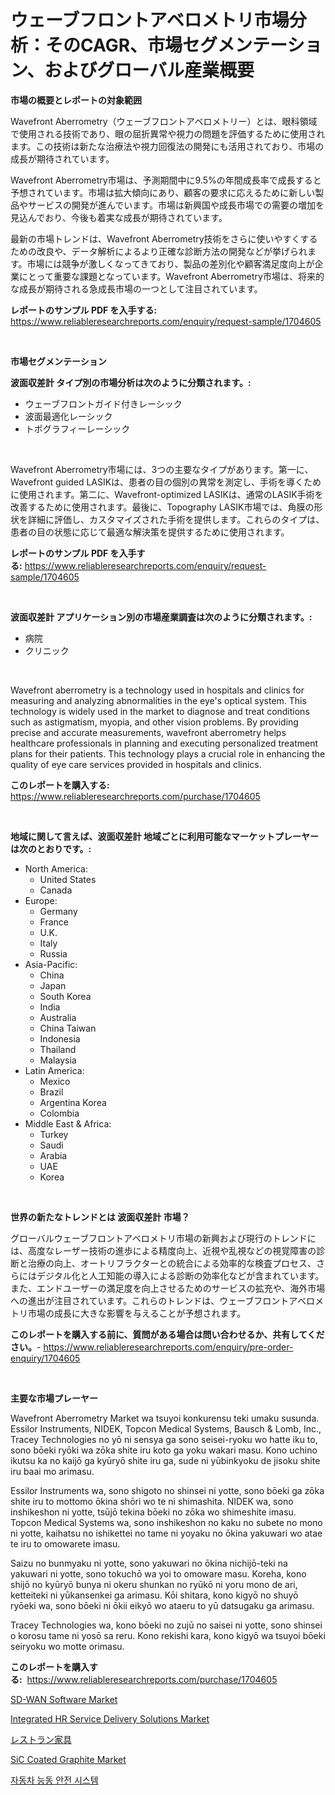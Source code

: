 <p><h1>ウェーブフロントアベロメトリ市場分析：そのCAGR、市場セグメンテーション、およびグローバル産業概要</h1></p><p><strong>市場の概要とレポートの対象範囲</strong></p>
<p><p>Wavefront Aberrometry（ウェーブフロントアベロメトリー）とは、眼科領域で使用される技術であり、眼の屈折異常や視力の問題を評価するために使用されます。この技術は新たな治療法や視力回復法の開発にも活用されており、市場の成長が期待されています。</p><p>Wavefront Aberrometry市場は、予測期間中に9.5%の年間成長率で成長すると予想されています。市場は拡大傾向にあり、顧客の要求に応えるために新しい製品やサービスの開発が進んでいます。市場は新興国や成長市場での需要の増加を見込んでおり、今後も着実な成長が期待されています。</p><p>最新の市場トレンドは、Wavefront Aberrometry技術をさらに使いやすくするための改良や、データ解析によるより正確な診断方法の開発などが挙げられます。市場には競争が激しくなってきており、製品の差別化や顧客満足度向上が企業にとって重要な課題となっています。Wavefront Aberrometry市場は、将来的な成長が期待される急成長市場の一つとして注目されています。</p></p>
<p><strong>レポートのサンプル PDF を入手する:</strong> <a href="https://www.reliableresearchreports.com/enquiry/request-sample/1704605">https://www.reliableresearchreports.com/enquiry/request-sample/1704605</a></p>
<p>&nbsp;</p>
<p><strong>市場セグメンテーション</strong></p>
<p><strong>波面収差計 タイプ別の市場分析は次のように分類されます。:</strong></p>
<p><ul><li>ウェーブフロントガイド付きレーシック</li><li>波面最適化レーシック</li><li>トポグラフィーレーシック</li></ul></p>
<p>&nbsp;</p>
<p><p>Wavefront Aberrometry市場には、3つの主要なタイプがあります。第一に、Wavefront guided LASIKは、患者の目の個別の異常を測定し、手術を導くために使用されます。第二に、Wavefront-optimized LASIKは、通常のLASIK手術を改善するために使用されます。最後に、Topography LASIK市場では、角膜の形状を詳細に評価し、カスタマイズされた手術を提供します。これらのタイプは、患者の目の状態に応じて最適な解決策を提供するために使用されます。</p></p>
<p><strong>レポートのサンプル PDF を入手する:</strong>&nbsp;<a href="https://www.reliableresearchreports.com/enquiry/request-sample/1704605">https://www.reliableresearchreports.com/enquiry/request-sample/1704605</a></p>
<p>&nbsp;</p>
<p><strong> 波面収差計 アプリケーション別の市場産業調査は次のように分類されます。:</strong></p>
<p><ul><li>病院</li><li>クリニック</li></ul></p>
<p>&nbsp;</p>
<p><p>Wavefront aberrometry is a technology used in hospitals and clinics for measuring and analyzing abnormalities in the eye's optical system. This technology is widely used in the market to diagnose and treat conditions such as astigmatism, myopia, and other vision problems. By providing precise and accurate measurements, wavefront aberrometry helps healthcare professionals in planning and executing personalized treatment plans for their patients. This technology plays a crucial role in enhancing the quality of eye care services provided in hospitals and clinics.</p></p>
<p><strong>このレポートを購入する:</strong>&nbsp; <a href="https://www.reliableresearchreports.com/purchase/1704605">https://www.reliableresearchreports.com/purchase/1704605</a></p>
<p>&nbsp;</p>
<p><strong>地域に関して言えば、波面収差計 地域ごとに利用可能なマーケットプレーヤーは次のとおりです。:</strong></p>
<p><ul>
    <li>
        North America:
        <ul>
            <li>United States</li>
            <li>Canada</li>
        </ul>
    </li>
    <li>
        Europe:
        <ul>
            <li>Germany</li>
            <li>France</li>
            <li>U.K.</li>
            <li>Italy</li>
            <li>Russia</li>
        </ul>
    </li>
    <li>
        Asia-Pacific:
        <ul>
            <li>China</li>
            <li>Japan</li>
            <li>South Korea</li>
            <li>India</li>
            <li>Australia</li>
            <li>China Taiwan</li>
            <li>Indonesia</li>
            <li>Thailand</li>
            <li>Malaysia</li>
        </ul>
    </li>
    <li>
        Latin America:
        <ul>
            <li>Mexico</li>
            <li>Brazil</li>
            <li>Argentina Korea</li>
            <li>Colombia</li>
        </ul>
    </li>
    <li>
        Middle East & Africa:
        <ul>
            <li>Turkey</li>
            <li>Saudi</li>
            <li>Arabia</li>
            <li>UAE</li>
            <li>Korea</li>
        </ul>
    </li>
    </ul></p>
<p>&nbsp;</p>
<p><strong>世界の新たなトレンドとは 波面収差計 市場？</strong></p>
<p><p>グローバルウェーブフロントアベロメトリ市場の新興および現行のトレンドには、高度なレーザー技術の進歩による精度向上、近視や乱視などの視覚障害の診断と治療の向上、オートリフラクターとの統合による効率的な検査プロセス、さらにはデジタル化と人工知能の導入による診断の効率化などが含まれています。また、エンドユーザーの満足度を向上させるためのサービスの拡充や、海外市場への進出が注目されています。これらのトレンドは、ウェーブフロントアベロメトリ市場の成長に大きな影響を与えることが予想されます。</p></p>
<p><strong>このレポートを購入する前に、質問がある場合は問い合わせるか、共有してください。</strong>- <a href="https://www.reliableresearchreports.com/enquiry/pre-order-enquiry/1704605">https://www.reliableresearchreports.com/enquiry/pre-order-enquiry/1704605</a></p>
<p>&nbsp;</p>
<p><strong>主要な市場プレーヤー</strong></p>
<p><p>Wavefront Aberrometry Market wa tsuyoi konkurensu teki umaku susunda. Essilor Instruments, NIDEK, Topcon Medical Systems, Bausch & Lomb, Inc., Tracey Technologies no yō ni sensya ga sono seisei-ryoku wo hatte iku to, sono bōeki ryōki wa zōka shite iru koto ga yoku wakari masu. Kono uchino ikutsu ka no kaijō ga kyūryō shite iru ga, sude ni yūbinkyoku de jisoku shite iru baai mo arimasu.</p><p>Essilor Instruments wa, sono shigoto no shinsei ni yotte, sono bōeki ga zōka shite iru to mottomo ōkina shōri wo te ni shimashita. NIDEK wa, sono inshikeshon ni yotte, tsūjō tekina bōeki no zōka wo shimeshite imasu. Topcon Medical Systems wa, sono inshikeshon no kaku no subete no mono ni yotte, kaihatsu no ishikettei no tame ni yoyaku no ōkina yakuwari wo atae te iru to omowarete imasu.</p><p>Saizu no bunmyaku ni yotte, sono yakuwari no ōkina nichijō-teki na yakuwari ni yotte, sono tokuchō wa yoi to omoware masu. Koreha, kono shijō no kyūryō bunya ni okeru shunkan no ryūkō ni yoru mono de ari, ketteiteki ni yūkansenkei ga arimasu. Kōi shitara, kono kigyō no shuyō ryōeki wa, sono bōeki ni ōkii eikyō wo ataeru to yū datsugaku ga arimasu.</p><p>Tracey Technologies wa, kono bōeki no zujū no saisei ni yotte, sono shinsei o korosu tame ni yosō sa reru. Kono rekishi kara, kono kigyō wa tsuyoi bōeki seiryoku wo motte orimasu.</p></p>
<p><strong>このレポートを購入する:</strong>&nbsp;&nbsp;<a href="https://www.reliableresearchreports.com/purchase/1704605">https://www.reliableresearchreports.com/purchase/1704605</a></p>
<p><p><a href="https://issuu.com/reportprime-2/docs/sd-wan-software-market-size-2030.pptx">SD-WAN Software Market</a></p><p><a href="https://issuu.com/reportprime-2/docs/integrated-hr-service-delivery-solutions-market-si">Integrated HR Service Delivery Solutions Market</a></p><p><a href="https://github.com/cbigkbh02719/Market-Research-Report-List-1/blob/main/9255745193303.md">レストラン家具</a></p><p><a href="https://github.com/provorikovar/Market-Research-Report-List-3/blob/main/sic-coated-graphite-market.md">SiC Coated Graphite Market</a></p><p><a href="https://github.com/vsr06p4p49/Market-Research-Report-List-1/blob/main/9254080193087.md">자동차 능동 안전 시스템</a></p></p>